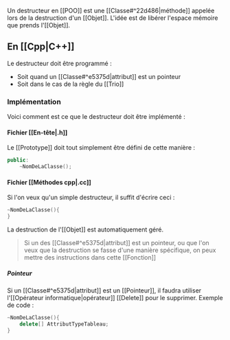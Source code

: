 Un destructeur en [[POO]] est une [[Classe#^22d486|méthode]] appelée lors de la destruction d'un [[Objet]]. L'idée est de libérer l'espace mémoire que prends l'[[Objet]].

## En [[Cpp|C++]]
Le destructeur doit être programmé :
- Soit quand un [[Classe#^e5375d|attribut]] est un pointeur
- Soit dans le cas de la règle du [[Trio]]
### Implémentation
Voici comment est ce que le destructeur doit être implémenté :
#### Fichier [[En-tête|.h]]
Le [[Prototype]] doit tout simplement être défini de cette manière :
```cpp
public:
	~NomDeLaClasse();
```
#### Fichier [[Méthodes cpp|.cc]]
Si l'on veux qu'un simple destructeur, il suffit d'écrire ceci :
```cpp
~NomDeLaClasse(){
}
```
La destruction de l'[[Objet]] est automatiquement géré.
> Si un des [[Classe#^e5375d|attribut]] est un pointeur, ou que l'on veux que la destruction se fasse d'une manière spécifique, on peux mettre des instructions dans cette [[Fonction]]
##### Pointeur
Si un [[Classe#^e5375d|attribut]] est un [[Pointeur]], il faudra utiliser l'[[Opérateur informatique|opérateur]] [[Delete]] pour le supprimer.
Exemple de code :
```cpp
~NomDeLaClasse(){
	delete[] AttributTypeTableau;
}
```